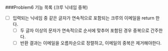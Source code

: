 ###Problem6 기능 목록 (크루 닉네임 중복)

- [ ] 입력되는 닉네임 중 같은 글자가 연속적으로 포함되는 크루의 이메일을 return 한다.
    - [ ] 두 글자 이상의 문자가 연속적으로 순서에 맞추어 포함된 경우 중복으로 간주한다.
    - [ ] 반환 결과는 이메일을 오름차순으로 정렬하고, 이메일의 중복은 제거해야한다.
